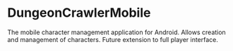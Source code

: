 # DungeonCrawlerMobile
The mobile character management application for Android. Allows creation and management of characters. Future extension to full player interface.
